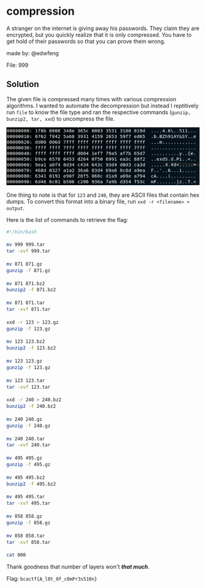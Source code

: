 # compression

A stranger on the internet is giving away his passwords. They claim they are encrypted, but you quickly realize that it is only compressed. You have to get hold of their passwords so that you can prove them wrong.

made by: @edwfeng

File: 999

## Solution


The given file is compressed many times with various compression algorithms. I wanted to automate the decompression but instead I  reptitively run ```file``` to know the file type and ran the respective commands (```gunzip, bunzip2, tar, xxd```) to uncompress the file.

![](./1.png)

One thing to note is that for ```123``` and ```240```, they are ASCII files that contain hex dumps. To convert this format into a binary file, run ```xxd -r <filename> > output```. 

Here is the list of commands to retrieve the flag:
```bash
#!/bin/bash

mv 999 999.tar
tar -xvf 999.tar

mv 871 871.gz
gunzip -f 871.gz

mv 871 871.bz2
bunzip2 -f 871.bz2

mv 871 871.tar
tar -xvf 871.tar

xxd -r 123 > 123.gz
gunzip -f 123.gz

mv 123 123.bz2
bunzip2 -f 123.bz2

mv 123 123.gz
gunzip -f 123.gz

mv 123 123.tar
tar -xvf 123.tar

xxd -r 240 > 240.bz2
bunzip2 -f 240.bz2

mv 240 240.gz
gunzip -f 240.gz

mv 240 240.tar
tar -xvf 240.tar

mv 495 495.gz
gunzip -f 495.gz

mv 495 495.bz2
bunzip2 -f 495.bz2

mv 495 495.tar
tar -xvf 495.tar

mv 858 858.gz
gunzip -f 858.gz

mv 858 858.tar
tar -xvf 858.tar

cat 000
```

Thank goodness that number of layers won't __*that much*__. 

Flag: ```bcactf{A_l0t_0f_c0mPr3s510n}``` 